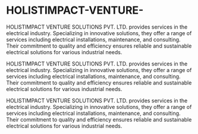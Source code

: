 # HOLISTIMPACT-VENTURE-
HOLISTIMPACT VENTURE SOLUTIONS PVT. LTD. provides services in the electrical industry. Specializing in innovative solutions, they offer a range of services including electrical installations, maintenance, and consulting. Their commitment to quality and efficiency ensures reliable and sustainable electrical solutions for various industrial needs.


HOLISTIMPACT VENTURE SOLUTIONS PVT. LTD. provides services in the electrical industry. Specializing in innovative solutions, they offer a range of services including electrical installations, maintenance, and consulting. Their commitment to quality and efficiency ensures reliable and sustainable electrical solutions for various industrial needs.



HOLISTIMPACT VENTURE SOLUTIONS PVT. LTD. provides services in the electrical industry. Specializing in innovative solutions, they offer a range of services including electrical installations, maintenance, and consulting. Their commitment to quality and efficiency ensures reliable and sustainable electrical solutions for various industrial needs.




